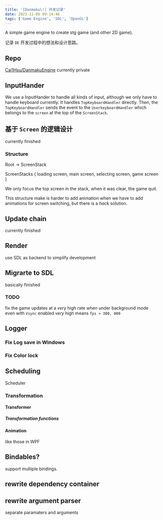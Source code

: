 ```yaml
---
title: '[Danmaku\!] 开发记录'
date: 2023-11-05 09:14:46
tags: ['Game Engine', 'SDL', 'OpenGL']
---
```


A simple game engine to create stg game (and other 2D game).

记录 `DE` 开发过程中的想法和设计思路。

## Repo
[Cai1Hsu/DanmakuEngine](https://github.com/Cai1Hsu/DanmakuEngine)
currently private

## InputHander
We use a InputHander to handle all kinds of input, although we only have to handle keyboard currently.
It handles `TopKeyboardHandler` directly. Then, the `TopKeyboardHandler` sends the event to the `UserkeyboardHandler` which belongs to the `screen` at the top of the `ScreenStack`.

## 基于 `Screen` 的逻辑设计
currently finished

### Structure

Root -> ScreenStack

ScreenStacks
{
    loading screen,
    main screen,
    selecting screen,
    game screen
}

We only focus the top screen in the stack, when it was clear, the game quit.

This structure make is harder to add animation when we have to add animations for screen switching, but there is a *hack* solution.

## Update chain
currently finished

## Render
use SDL as backend to simplify development

## Migrarte to SDL
basically finished
### TODO
fix the game updates at a *very* high rate when under background mode even with `Vsync` enabled
*very* high means `fps > 300, 000`

## Logger
### Fix Log save in Windows
### Fix Color lock

## Scheduling
Scheduler

### Transformation
#### Transformer
##### Transformation functions
#### Animation
like those in WPF

## Bindables?
support multiple bindings.

## rewrite dependency container

## rewrite argument parser
separate paramaters and arguments

